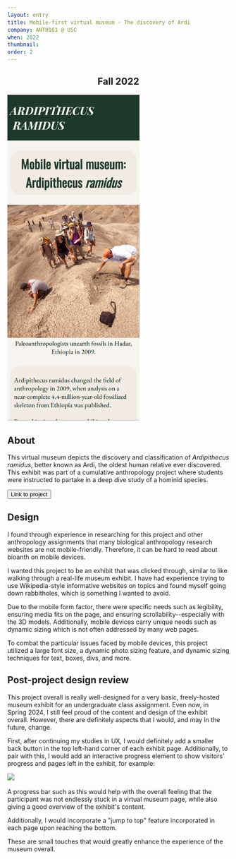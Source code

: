 ```yaml
---
layout: entry
title: Mobile-first virtual museum - The discovery of Ardi
company: ANTH161 @ USC
when: 2022
thumbnail:
order: 2
---
```

<h2 style="text-align: center">Fall 2022</h2>
<img src="/assets/images/ardi.png" alt="Paleoanthropologists unearth fossils in Hadar, Ethiopia in 2009." width="300px">

## About
This virtual museum depicts the discovery and classification of <i>Ardipithecus ramidus</i>, better known as Ardi, the oldest human relative ever discovered. This exhibit was part of a cumulative anthropology project where students were instructed to partake in a deep dive study of a  hominid species.

<button onclick="window.location.href='https://hanaedonnelly.github.io/ardipithecus-ramidus/index.html'" class="story-button" id="cockpit-app-redesign">Link to project</button>

## Design 
I found through  experience in researching for this project and other anthropology assignments that many biological anthropology research websites are not mobile-friendly. Therefore, it can be hard to read about bioanth on mobile devices.

I wanted this project to be an exhibit that was clicked through, similar to like walking through a real-life museum exhibit. I have had experience trying to use Wikipedia-style informative websites on topics and found myself going down rabbitholes, which is something I wanted to avoid.

Due to the mobile form factor, there were specific needs such as legibility, ensuring media fits on the page, and ensuring scrollability--especially with the 3D models. Additionally, mobile devices carry unique needs such as dynamic sizing which is not often addressed by many web pages.

To combat the particular issues faced by mobile devices, this project utilized a large font size, a dynamic photo sizing feature, and dynamic sizing techniques for text, boxes, divs, and more. 

## Post-project design review
This project overall is really well-designed for a very basic, freely-hosted museum exhibit for an undergraduate class assignment. Even now, in Spring 2024, I still feel proud of the content and design of the exhibit overall. However, there are definitely aspects that I would, and may in the future, change.

First, after continuing my studies in UX, I would definitely add a smaller back button in the top left-hand corner of each exhibit page. Additionally, to pair with this, I would add an interactive progress element to show visitors' progress and pages left in the exhibit, for example:

<img src="https://devrecipes.net/wp-content/uploads/2021/04/Screen-Shot-2021-04-24-at-20.52.00.png" width="300px">

A progress bar such as this would help with the overall feeling that the participant was not endlessly stuck in a virtual museum page, while also giving a good overview of the exhibit's content.

Additionally, I would incorporate a "jump to top" feature incorporated in each page upon reaching the bottom.

These are small touches that would greatly enhance the experience of the museum overall.

